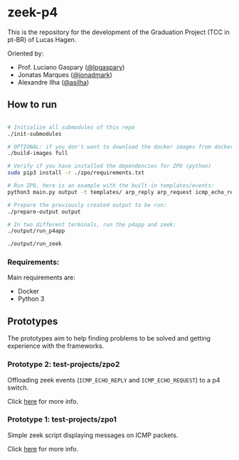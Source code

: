 # zeek-p4

This is the repository for the development of the Graduation Project (TCC in pt-BR) of Lucas Hagen.

Oriented by:
- Prof. Luciano Gaspary ([@lpgaspary](https://github.com/lpgaspary))
- Jonatas Marques ([@jonadmark](https://github.com/jonadmark))
- Alexandre Ilha ([@asilha](https://github.com/asilha))

## How to run

```bash

# Initialize all submodules of this repo
./init-submodules

# OPTIONAL: if you don't want to download the docker images from docker hub, you can build them:
./build-images full

# Verify if you have installed the dependencies for ZPO (python)
sudo pip3 install -r ./zpo/requirements.txt

# Run ZPO, here is an example with the built-in templates/events:
python3 main.py output -t templates/ arp_reply arp_request icmp_echo_request icmp_echo_reply

# Prepare the previously created output to be run:
./prepare-output output

# In two different terminals, run the p4app and zeek:
./output/run_p4app

./output/run_zeek

```

### Requirements:

Main requirements are:
- Docker
- Python 3

## Prototypes

The prototypes aim to help finding problems to be solved and getting experience with the frameworks.

### Prototype 2: test-projects/zpo2

Offloading zeek events (`ICMP_ECHO_REPLY` and `ICMP_ECHO_REQUEST`) to a p4 switch.

Click [here](test-projects/zpo2) for more info.

### Prototype 1: test-projects/zpo1

Simple zeek script displaying messages on ICMP packets.

Click [here](test-projects/zpo1) for more info.
